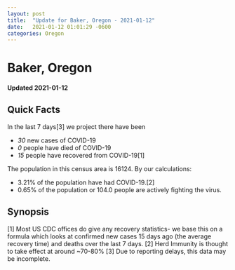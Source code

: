 ```yaml
---
layout: post
title:  "Update for Baker, Oregon - 2021-01-12"
date:   2021-01-12 01:01:29 -0600
categories: Oregon
---
```


# Baker, Oregon
#### Updated 2021-01-12

## Quick Facts

In the last 7 days[3] we project there have been
- *30* new cases of COVID-19
- *0* people have died of COVID-19
- *15* people have recovered from COVID-19[1]

The population in this census area is 16124. By our calculations:
- 3.21% of the population have had COVID-19.[2]
- 0.65% of the population or 104.0 people are actively fighting the virus.

## Synopsis




[1] Most US CDC offices do give any recovery statistics- we base this on a formula which looks at confirmed new cases
15 days ago (the average recovery time) and deaths over the last 7 days.
[2] Herd Immunity is thought to take effect at around ~70-80%
[3] Due to reporting delays, this data may be incomplete. 
    